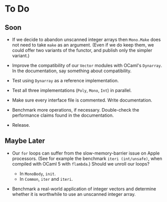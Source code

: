 # To Do

## Soon

* If we decide to abandon unscanned integer arrays
  then `Mono.Make` does not need to take `make` as
  an argument. (Even if we do keep them, we could
  offer two variants of the functor, and publish
  only the simpler variant.)

* Improve the compatibility of our `Vector` modules with OCaml's `Dynarray`.
  In the documentation, say something about compatibility.

* Test using `Dynarray` as a reference implementation.

* Test all three implementations (`Poly`, `Mono`, `Int`) in parallel.

* Make sure every interface file is commented. Write documentation.

* Benchmark more operations, if necessary.
  Double-check the performance claims
  found in the documentation.

* Release.

## Maybe Later

* Our `for` loops can suffer from the slow-memory-barrier issue on Apple
  processors. (See for example the benchmark `iteri (int/unsafe)`, when
  compiled with OCaml 5 with `flambda`.) Should we unroll our loops?
  + In `MonoBody`, `init`.
  + In `Common`, `iter` and `iteri`.

* Benchmark a real-world application of integer vectors and determine
  whether it is worthwhile to use an unscanned integer array.
